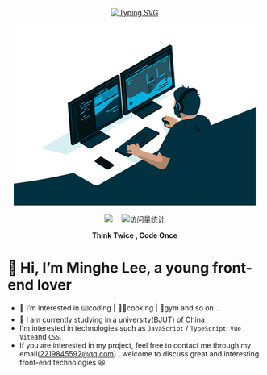 <div align="center">
  
  <!-- dynamic typing effect 动态打字效果 -->
  <div align="center">
    <a href="https://blog.sunguoqi.com/">
      <img src="https://readme-typing-svg.demolab.com?font=Fira+Code&pause=1000&width=435&lines=console.log(%22Hello%2C%20World%22);Lorin 洛林&center=true&size=27" alt="Typing SVG" />
    </a>
  </div>

  <!-- knock code pictures 敲代码的图片 -->
  <img src="https://raw.githubusercontent.com/bullshitking-99/bullshitking-99/main/giphy.gif" /><br>

  <!-- profile logo 个人资料徽标 -->
  <div align="center">
    <a href="https://juejin.cn/user/4402870941397416"><img src="https://img.shields.io/badge/Website-博客-blue" /></a>&emsp;
    <!-- visitor statistics logo 访问量统计徽标 -->
    <img src="https://komarev.com/ghpvc/?username=bullshitking-99&label=Views&color=0e75b6&style=flat" alt="访问量统计" />
  </div>
<p><b>Think Twice , Code Once</b></p>
</div>

# 👋 Hi, I’m Minghe Lee, a young front-end lover

- 👀 I’m interested in ⌨️coding | 🧑‍🍳cooking | 💪gym and so on...
- 🌱 I am currently studying in a university(BJUT) of China
- I'm interested in technologies such as `JavaScript` / `TypeScript`, `Vue` , `Vite`and `CSS`.
- If you are interested in my project, feel free to contact me through my email(2219845592@qq.com) , welcome to discuss great and interesting front-end technologies 😆

